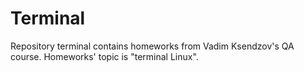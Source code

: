 # Terminal
Repository terminal contains homeworks from Vadim Ksendzov's QA course. Homeworks' topic is "terminal Linux". 

